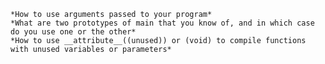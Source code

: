    *How to use arguments passed to your program*
    *What are two prototypes of main that you know of, and in which case do you use one or the other*
    *How to use __attribute__((unused)) or (void) to compile functions with unused variables or parameters*
